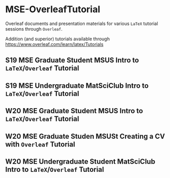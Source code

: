 # MSE-OverleafTutorial

Overleaf documents and presentation materials for various `LaTeX` tutorial sessions through `Overleaf`.

Addition (and superior) tutorials available through https://www.overleaf.com/learn/latex/Tutorials


## S19 MSE Graduate Student MSUS Intro to `LaTeX`/`Overleaf` Tutorial

## S19 MSE Undergraduate MatSciClub Intro to `LaTeX`/`Overleaf` Tutorial

## W20 MSE Graduate Student MSUS Intro to `LaTeX`/`Overleaf` Tutorial

## W20 MSE Graduate Studen MSUSt Creating a CV with `Overleaf` Tutorial

## W20 MSE Undergraduate Student MatSciClub Intro to `LaTeX`/`Overleaf` Tutorial
